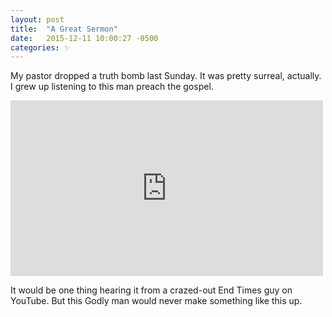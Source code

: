 ```yaml
---
layout: post
title:  "A Great Sermon"
date:   2015-12-11 10:00:27 -0500
categories: ✨
---
```



<p>My pastor dropped a truth bomb last Sunday. It was pretty surreal, actually. I grew up listening to this man preach the gospel.</p>

<iframe src="https://player.vimeo.com/video/148032097" width="500" height="281" frameborder="0" webkitallowfullscreen mozallowfullscreen allowfullscreen></iframe>

<p>It would be one thing hearing it from a crazed-out End Times guy on YouTube. But this Godly man would never make something like this up.</p>
